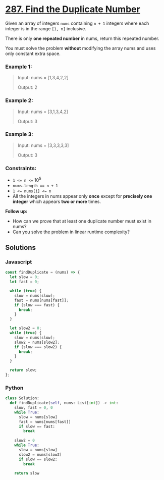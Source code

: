 # [287. Find the Duplicate Number](https://leetcode.com/problems/find-the-duplicate-number/description/)

Given an array of integers `nums` containing `n + 1` integers where each integer is in the range `[1, n]` inclusive.

There is only **one repeated number** in nums, return this repeated number.

You must solve the problem **without** modifying the array nums and uses only constant extra space.


### Example 1:
> Input: nums = [1,3,4,2,2]
>
> Output: 2


### Example 2:
> Input: nums = [3,1,3,4,2]
>
> Output: 3


### Example 3:
> Input: nums = [3,3,3,3,3]
>
> Output: 3


### Constraints:
- `1 <= n <=` $10^5$
- `nums.length == n + 1`
- `1 <= nums[i] <= n`
- All the integers in nums appear only **once** except for **precisely one integer** which appears **two or more** times.
 

**Follow up:**
- How can we prove that at least one duplicate number must exist in nums?
- Can you solve the problem in linear runtime complexity?


## Solutions

### Javascript
```javascript
const findDuplicate = (nums) => {
  let slow = 0;
  let fast = 0;

  while (true) {
    slow = nums[slow];
    fast = nums[nums[fast]];
    if (slow === fast) {
      break;
    }
  }

  let slow2 = 0;
  while (true) {
    slow = nums[slow];
    slow2 = nums[slow2];
    if (slow === slow2) {
      break;
    }
  }

  return slow;
};
```

### Python
```python
class Solution:
  def findDuplicate(self, nums: List[int]) -> int:
    slow, fast = 0, 0
    while True:
      slow = nums[slow]
      fast = nums[nums[fast]]
      if slow == fast:
        break
      
    slow2 = 0
    while True:
      slow = nums[slow]
      slow2 = nums[slow2]
      if slow == slow2:
        break
      
    return slow
```